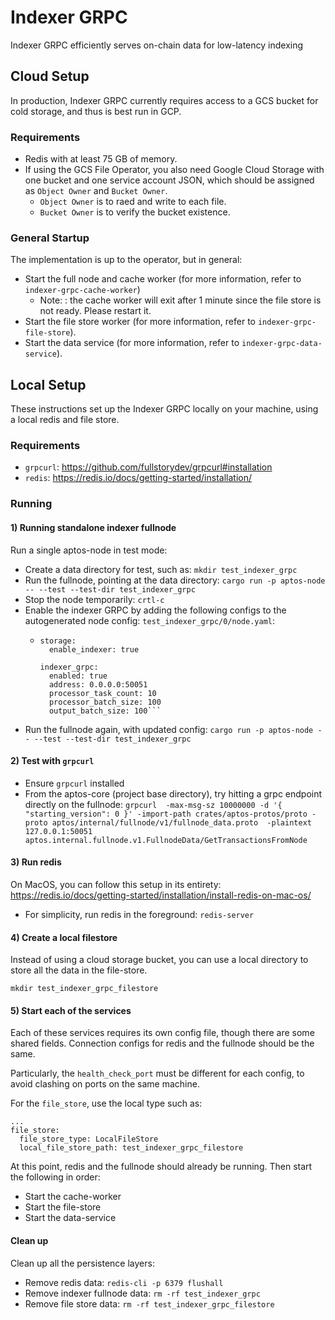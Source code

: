 # Indexer GRPC

Indexer GRPC efficiently serves on-chain data for low-latency indexing


## Cloud Setup

In production, Indexer GRPC currently requires access to a GCS bucket for cold storage, and thus is best run in GCP.

### Requirements

* Redis with at least 75 GB of memory.
* If using the GCS File Operator, you also need Google Cloud Storage with one bucket and one service account JSON, which should be assigned as `Object Owner` and `Bucket Owner`.
  * `Object Owner` is to raed and write to each file.
  * `Bucket Owner` is to verify the bucket existence.

### General Startup

The implementation is up to the operator, but in general:
* Start the full node and cache worker (for more information, refer to `indexer-grpc-cache-worker`)
  * Note: : the cache worker will exit after 1 minute since the file store is not ready. Please restart it.
* Start the file store worker (for more information, refer to `indexer-grpc-file-store`).
* Start the data service (for more information, refer to `indexer-grpc-data-service`).

## Local Setup

These instructions set up the Indexer GRPC locally on your machine, using a local redis and file store.

### Requirements

* `grpcurl`: https://github.com/fullstorydev/grpcurl#installation
* `redis`: https://redis.io/docs/getting-started/installation/

### Running


#### 1) Running standalone indexer fullnode

Run a single aptos-node in test mode:
* Create a data directory for test, such as: `mkdir test_indexer_grpc`
* Run the fullnode, pointing at the data directory: `cargo run -p aptos-node -- --test --test-dir test_indexer_grpc`
* Stop the node temporarily: `crtl-c`
* Enable the indexer GRPC by adding the following configs to the autogenerated node config: `test_indexer_grpc/0/node.yaml`:
  * ```
    storage:
      enable_indexer: true
    
    indexer_grpc:
      enabled: true
      address: 0.0.0.0:50051
      processor_task_count: 10
      processor_batch_size: 100
      output_batch_size: 100```
* Run the fullnode again, with updated config: `cargo run -p aptos-node -- --test --test-dir test_indexer_grpc`

#### 2) Test with `grpcurl`

* Ensure `grpcurl` installed
* From the aptos-core (project base directory), try hitting a grpc endpoint directly on the fullnode: `grpcurl  -max-msg-sz 10000000 -d '{ "starting_version": 0 }' -import-path crates/aptos-protos/proto -proto aptos/internal/fullnode/v1/fullnode_data.proto  -plaintext 127.0.0.1:50051 aptos.internal.fullnode.v1.FullnodeData/GetTransactionsFromNode`

#### 3) Run redis

On MacOS, you can follow this setup in its entirety: https://redis.io/docs/getting-started/installation/install-redis-on-mac-os/
* For simplicity, run redis in the foreground: `redis-server`

#### 4) Create a local filestore

Instead of using a cloud storage bucket, you can use a local directory to store all the data in the file-store.
```
mkdir test_indexer_grpc_filestore
```

#### 5) Start each of the services

Each of these services requires its own config file, though there are some shared fields. Connection configs for redis and the fullnode should be the same.

Particularly, the `health_check_port` must be different for each config, to avoid clashing on ports on the same machine.

For the `file_store`, use the local type such as:

```
...
file_store:
  file_store_type: LocalFileStore
  local_file_store_path: test_indexer_grpc_filestore
```

At this point, redis and the fullnode should already be running. Then start the following in order:
* Start the cache-worker
* Start the file-store
* Start the data-service

#### Clean up

Clean up all the persistence layers:
* Remove redis data: `redis-cli -p 6379 flushall`
* Remove indexer fullnode data: `rm -rf test_indexer_grpc`
* Remove file store data: `rm -rf test_indexer_grpc_filestore`
